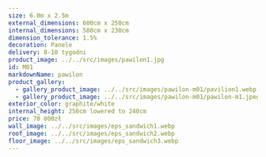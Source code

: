 ```yaml
---
size: 6.0m x 2.5m
external_dimensions: 600cm x 250cm
internal_dimensions: 580cm x 230cm
dimension_tolerance: 1.5%
decoration: Panele
delivery: 8-10 tygodni
product_image: ../../src/images/pawilon1.jpg
id: M01
markdownName: pawilon
product_gallery:
  - gallery_product_image: ../../src/images/pawilon-m01/pavilion1.webp
  - gallery_product_image: ../../src/images/pawilon-m01/pawilon-m1.jpeg
exterior_color: graphite/white
internal_height: 250cm lowered to 240cm
price: 70 000zł
wall_image: ../../src/images/eps_sandwich1.webp
roof_image: ../../src/images/eps_sandwich2.webp
floor_image: ../../src/images/eps_sandwich3.webp
---
```

